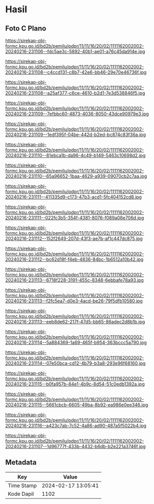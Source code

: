 # Hasil

## Foto C Plano

https://sirekap-obj-formc.kpu.go.id/bd2b/pemilu/pdpr/11/11/16/20/02/1111162002002-20240216-231106--fdc5ae3c-5892-40b1-ae01-a76c45da914e.jpg

https://sirekap-obj-formc.kpu.go.id/bd2b/pemilu/pdpr/11/11/16/20/02/1111162002002-20240216-231108--c4ccd131-c8b7-42e6-bb46-29e70e46736f.jpg

https://sirekap-obj-formc.kpu.go.id/bd2b/pemilu/pdpr/11/11/16/20/02/1111162002002-20240216-231108--a25af377-c6ce-4610-b2d1-7e3d538846f5.jpg

https://sirekap-obj-formc.kpu.go.id/bd2b/pemilu/pdpr/11/11/16/20/02/1111162002002-20240216-231109--7efbbc60-4873-4036-8050-43dce90979e3.jpg

https://sirekap-obj-formc.kpu.go.id/bd2b/pemilu/pdpr/11/11/16/20/02/1111162002002-20240216-231109--1edf395f-04be-442d-b2ed-bc874c83f36a.jpg

https://sirekap-obj-formc.kpu.go.id/bd2b/pemilu/pdpr/11/11/16/20/02/1111162002002-20240216-231110--81ebca1b-da96-4c49-b149-5463c10698d2.jpg

https://sirekap-obj-formc.kpu.go.id/bd2b/pemilu/pdpr/11/11/16/20/02/1111162002002-20240216-231110--65a96652-1baa-4629-a939-09070cb2c7aa.jpg

https://sirekap-obj-formc.kpu.go.id/bd2b/pemilu/pdpr/11/11/16/20/02/1111162002002-20240216-231111--411335d9-c173-47b3-acd1-5fc404152cd8.jpg

https://sirekap-obj-formc.kpu.go.id/bd2b/pemilu/pdpr/11/11/16/20/02/1111162002002-20240216-231111--022fc3b5-354f-4381-8076-f089a08e706d.jpg

https://sirekap-obj-formc.kpu.go.id/bd2b/pemilu/pdpr/11/11/16/20/02/1111162002002-20240216-231112--152f2649-207d-43f3-ae7b-af1c447dc875.jpg

https://sirekap-obj-formc.kpu.go.id/bd2b/pemilu/pdpr/11/11/16/20/02/1111162002002-20240216-231112--bc62d18f-f4eb-4836-84bc-1b6512a10b42.jpg

https://sirekap-obj-formc.kpu.go.id/bd2b/pemilu/pdpr/11/11/16/20/02/1111162002002-20240216-231113--6718f228-3191-455c-8348-6ebbafe78a93.jpg

https://sirekap-obj-formc.kpu.go.id/bd2b/pemilu/pdpr/11/11/16/20/02/1111162002002-20240216-231113--f2fc5ea7-d0e3-4acd-be26-79f5dfb10580.jpg

https://sirekap-obj-formc.kpu.go.id/bd2b/pemilu/pdpr/11/11/16/20/02/1111162002002-20240216-231113--eeb8de62-217f-47d5-bb65-86adec2d8b1b.jpg

https://sirekap-obj-formc.kpu.go.id/bd2b/pemilu/pdpr/11/11/16/20/02/1111162002002-20240216-231114--5a884369-1a69-465f-b954-363bccc5a790.jpg

https://sirekap-obj-formc.kpu.go.id/bd2b/pemilu/pdpr/11/11/16/20/02/1111162002002-20240216-231114--07e50bca-cd12-4b79-b3a8-293e96f68160.jpg

https://sirekap-obj-formc.kpu.go.id/bd2b/pemilu/pdpr/11/11/16/20/02/1111162002002-20240216-231115--b0fa957b-84e1-4b9c-8d54-51c0edb1392a.jpg

https://sirekap-obj-formc.kpu.go.id/bd2b/pemilu/pdpr/11/11/16/20/02/1111162002002-20240216-231115--5661cbcb-6605-49ba-8b92-ea986e0ee346.jpg

https://sirekap-obj-formc.kpu.go.id/bd2b/pemilu/pdpr/11/11/16/20/02/1111162002002-20240216-231116--a423c7ab-7c52-4a86-ad90-487a5f5022b4.jpg

https://sirekap-obj-formc.kpu.go.id/bd2b/pemilu/pdpr/11/11/16/20/02/1111162002002-20240216-231107--1d96777f-433b-4432-b6db-b2e221a3746f.jpg


## Metadata

| Key        | Value               |
| ---------- | ------------------- |
| Time Stamp | 2024-02-17 13:05:41 |
| Kode Dapil | 1102                |



